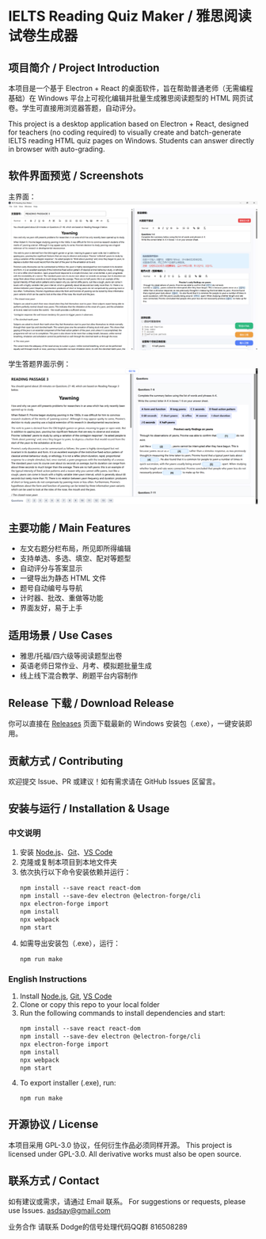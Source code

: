 # IELTS Reading Quiz Maker / 雅思阅读试卷生成器

## 项目简介 / Project Introduction

本项目是一个基于 Electron + React 的桌面软件，旨在帮助普通老师（无需编程基础）在 Windows 平台上可视化编辑并批量生成雅思阅读题型的 HTML 网页试卷。学生可直接用浏览器答题，自动评分。

This project is a desktop application based on Electron + React, designed for teachers (no coding required) to visually create and batch-generate IELTS reading HTML quiz pages on Windows. Students can answer directly in browser with auto-grading.


## 软件界面预览 / Screenshots

主界面：
![主界面](output/READING_PASSAGE_3_CREATING.png)

学生答题界面示例：
![学生答题界面](output/READING_PASSAGE_3.png)

## 主要功能 / Main Features

- 左文右题分栏布局，所见即所得编辑
- 支持单选、多选、填空、配对等题型
- 自动评分与答案显示
- 一键导出为静态 HTML 文件
- 题号自动编号与导航
- 计时器、批改、重做等功能
- 界面友好，易于上手

## 适用场景 / Use Cases

- 雅思/托福/四六级等阅读题型出卷
- 英语老师日常作业、月考、模拟题批量生成
- 线上线下混合教学、刷题平台内容制作

## Release 下载 / Download Release

你可以直接在 [Releases](https://github.com/DodgeHo/IELTSReadingQuizMaker/releases) 页面下载最新的 Windows 安装包（.exe），一键安装即用。

## 贡献方式 / Contributing

欢迎提交 Issue、PR 或建议！如有需求请在 GitHub Issues 区留言。

## 安装与运行 / Installation & Usage

### 中文说明
1. 安装 [Node.js](https://nodejs.org/)、[Git](https://git-scm.com/)、[VS Code](https://code.visualstudio.com/)
2. 克隆或复制本项目到本地文件夹
3. 依次执行以下命令安装依赖并运行：
   ```shell
   npm install --save react react-dom
   npm install --save-dev electron @electron-forge/cli
   npx electron-forge import
   npm install
   npx webpack
   npm start
   ```
4. 如需导出安装包（.exe），运行：
   ```shell
   npm run make
   ```

### English Instructions
1. Install [Node.js](https://nodejs.org/), [Git](https://git-scm.com/), [VS Code](https://code.visualstudio.com/)
2. Clone or copy this repo to your local folder
3. Run the following commands to install dependencies and start:
   ```shell
   npm install --save react react-dom
   npm install --save-dev electron @electron-forge/cli
   npx electron-forge import
   npm install
   npx webpack
   npm start
   ```
4. To export installer (.exe), run:
   ```shell
   npm run make
   ```

## 开源协议 / License

本项目采用 GPL-3.0 协议，任何衍生作品必须同样开源。
This project is licensed under GPL-3.0. All derivative works must also be open source.

## 联系方式 / Contact

如有建议或需求，请通过 Email 联系。 
For suggestions or requests, please use Issues.
asdsay@gmail.com

业务合作 请联系 Dodge的信号处理代码QQ群 816508289
